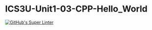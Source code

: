 # ICS3U-Unit1-03-CPP-Hello_World

[![GitHub's Super Linter](https://github.com/matthew-meech/ICS3U-Unit1-03-CPP-Hello_World/workflows/GitHub's%20Super%20Linter/badge.svg)](https://github.com/matthew-meech/ICS3U-Unit1-03-CPP-Hello_World/actions)
